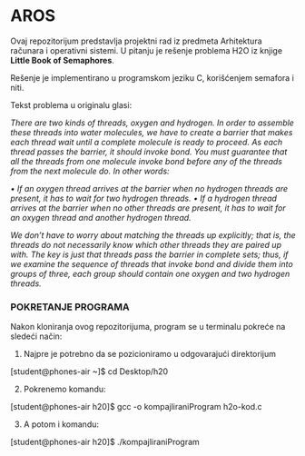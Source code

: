 # AROS

Ovaj repozitorijum predstavlja projektni rad iz predmeta Arhitektura računara i operativni sistemi.
U pitanju je rešenje problema H2O iz knjige **Little Book of Semaphores**.

Rešenje je implementirano u programskom jeziku C, korišćenjem semafora i niti.

Tekst problema u originalu glasi:

*There are two kinds of threads, oxygen and hydrogen. In order to assemble these threads into water molecules, we have to create a barrier that makes each thread wait until a complete molecule is ready to proceed.
As each thread passes the barrier, it should invoke bond. You must guarantee that all the threads from one molecule invoke bond before any of the threads from the next molecule do.
In other words:*

*• If an oxygen thread arrives at the barrier when no hydrogen threads are present, it has to wait for two hydrogen threads.
• If a hydrogen thread arrives at the barrier when no other threads are present, it has to wait for an oxygen thread and another hydrogen thread.*

*We don’t have to worry about matching the threads up explicitly; that is, the threads do not necessarily know which other threads they are paired up with. The key is just that threads pass the barrier in complete sets; thus, if we examine the sequence of threads that invoke bond and divide them into groups of three, each group should contain one oxygen and two hydrogen threads.*

### POKRETANJE PROGRAMA

Nakon kloniranja ovog repozitorijuma, program se u terminalu pokreće na sledeći način:

1. Najpre je potrebno da se pozicioniramo u odgovarajući direktorijum
   
[student@phones-air ~]$ cd Desktop/h20

2. Pokrenemo komandu:
   
[student@phones-air h20]$ gcc -o kompajliraniProgram h2o-kod.c

3. A potom i komandu:

[student@phones-air h20]$ ./kompajliraniProgram
   



